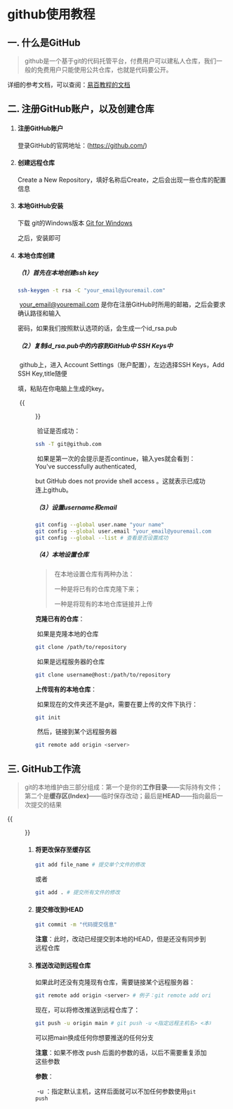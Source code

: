 # github使用教程

## 一. 什么是GitHub

> ​	github是一个基于git的代码托管平台，付费用户可以建私人仓库，我们一般的免费用户只能使用公共仓库，也就是代码要公开。

详细的参考文档，可以查阅：[易百教程的文档](https://www.yiibai.com/git/)

## 二. 注册GitHub账户，以及创建仓库

1. #### 注册GitHub账户

   登录GitHub的官网地址：(https://github.com/)

2. #### 创建远程仓库

   Create a New Repository，填好名称后Create，之后会出现一些仓库的配置信息

3. #### 本地GitHub安装

   下载 git的Windows版本 [Git for Windows](https://gitforwindows.org/)

   之后，安装即可

4. #### 本地仓库创建

   ##### （1）首先在本地创建ssh key

   ```bash
   ssh-keygen -t rsa -C "your_email@youremail.com"
   ```

   ​	your_email@youremail.com 是你在注册GitHub时所用的邮箱，之后会要求确认路径和输入

   密码，如果我们按照默认选项的话，会生成一个id_rsa.pub

   ##### （2）复制id_rsa.pub中的内容到GitHub中 SSH Keys中

   ​	github上，进入 Account Settings（账户配置），左边选择SSH Keys，Add SSH Key,title随便

   填，粘贴在你电脑上生成的key。

   ​	{{<figure src="/images/GitHub-sshkeys.png" title="git三部分">}}

   ​	验证是否成功：

   ```bash
   ssh -T git@github.com
   ```

   ​	如果是第一次的会提示是否continue，输入yes就会看到：You've successfully authenticated, 

   but GitHub does not provide shell access 。这就表示已成功连上github。

   ##### （3）设置username和email

   ```bash
   git config --global user.name "your name"
   git config --global user.email "your_email@youremail.com"
   git config --global --list # 查看是否设置成功
   ```

   ##### （4）本地设置仓库

   > ​	在本地设置仓库有两种办法：
   >
   > ​			一种是将已有的仓库克隆下来；
   >
   > ​			一种是将现有的本地仓库链接并上传

   **克隆已有的仓库**：

   ​	如果是克隆本地的仓库

   ```bash
   git clone /path/to/repository 
   ```

   ​	如果是远程服务器的仓库

   ```bash
   git clone username@host:/path/to/repository
   ```

   **上传现有的本地仓库**：

   ​	如果现在的文件夹还不是git，需要在要上传的文件下执行：

   ```bash
   git init
   ```

   ​	然后，链接到某个远程服务器

   ```bash
   git remote add origin <server>
   ```
	

   

## 三. GitHub工作流

> ​	git的本地维护由三部分组成：第一个是你的**工作目录**——实际持有文件；第二个是**缓存区(Index)**——临时保存改动；最后是**HEAD**——指向最后一次提交的结果

{{<figure src="/images/GitHub-trees.png" title="git三部分">}}
1. #### 将更改保存至缓存区

   ```bash
   git add file_name # 提交单个文件的修改
   ```

   或者

   ```bash
   git add . # 提交所有文件的修改
   ```

2. #### 提交修改到HEAD

   ```bash
   git commit -m "代码提交信息"
   ```

   **注意**：此时，改动已经提交到本地的HEAD，但是还没有同步到远程仓库

3. #### 推送改动到远程仓库

   如果此时还没有克隆现有仓库，需要链接某个远程服务器：

   ```bash
   git remote add origin <server> # 例子：git remote add origin git@github.com:liangyi0506/liangyi0506.github.io.git
   ```

   现在，可以将修改推送到远程仓库了：

   ```bash
   git push -u origin main # git push -u <指定远程主机名> <本地分支名>:<远程分支名>
   ```

   可以把main换成任何你想要推送的任何分支

   **注意**：如果不修改 push 后面的参数的话，以后不需要重复添加这些参数

   **参数**：

   ​	-u ：指定默认主机，这样后面就可以不加任何参数使用`git push`
   # 


